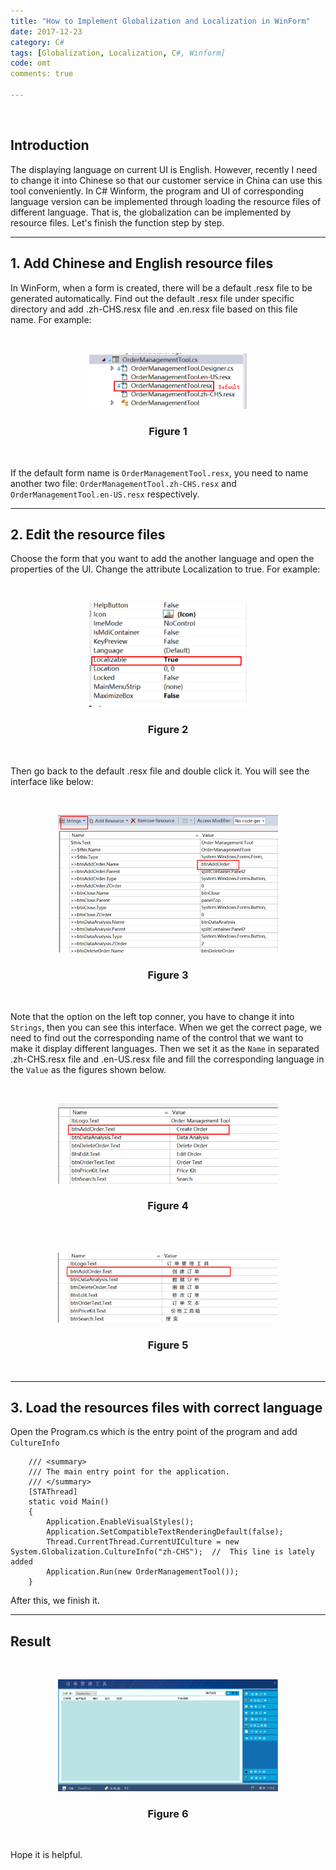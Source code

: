 ```yaml
---
title: "How to Implement Globalization and Localization in WinForm"
date: 2017-12-23
category: C#
tags: [Globalization, Localization, C#, Winform]
code: omt
comments: true

---
```


<br/>


## Introduction

The displaying language on current UI is English. However, recently I need to change it into Chinese so that our customer service in China can use this tool conveniently. In C# Winform, the program and UI of corresponding language version can be implemented through loading the resource files of different language. That is, the globalization can be implemented by resource files. Let's finish the function step by step.    

***
  
## 1. Add Chinese and English resource files

In WinForm, when a form is created, there will be a default .resx file to be generated automatically. Find out the default .resx file under specific directory and add .zh-CHS.resx file and .en.resx file based on this file name. For example:  



  
<br/>
<p align="center">
<img src="/images/postproject/omt20171223001.png" alt="file format" width="50%"  /><br/>
<center><h3><b>Figure 1</b></h3></center>
</p>
<br/>

If the default form name is `OrderManagementTool.resx`, you need to name another two file: `OrderManagementTool.zh-CHS.resx` and `OrderManagementTool.en-US.resx` respectively.  

***

## 2. Edit the resource files

Choose the form that you want to add the another language and open the properties of the UI. Change the attribute Localization to true. For example:  



  
<br/>
<p align="center">
<img src="/images/postproject/omt20171223002.png" alt="file format" width="50%"  /><br/>
<center><h3><b>Figure 2</b></h3></center>
</p>
<br/>

Then go back to the default .resx file and double click it. You will see the interface like below:  

  
<br/>
<p align="center">
<img src="/images/postproject/omt20171223003.png" alt="file format" width="70%"  /><br/>
<center><h3><b>Figure 3</b></h3></center>
</p>
<br/>

Note that the option on the left top conner, you have to change it into `Strings`, then you can see this interface. When we get the correct page, we need to find out the corresponding name of the control that we want to make it display different languages. Then we set it as the `Name` in separated .zh-CHS.resx file and .en-US.resx file and fill the corresponding language in the `Value` as the figures shown below.  
 
<br/>
<p align="center">
<img src="/images/postproject/omt20171223004.png" alt="file format" width="70%"  /><br/>
<center><h3><b>Figure 4</b></h3></center>
</p>
<br/>

<br/>
<p align="center">
<img src="/images/postproject/omt20171223005.png" alt="file format" width="70%"  /><br/>
<center><h3><b>Figure 5</b></h3></center>
</p>
<br/>

***

## 3. Load the resources files with correct language  

Open the Program.cs which is the entry point of the program and add `CultureInfo` 
 
        /// <summary>
        /// The main entry point for the application.
        /// </summary>
        [STAThread]
        static void Main()
        {
            Application.EnableVisualStyles();
            Application.SetCompatibleTextRenderingDefault(false);
            Thread.CurrentThread.CurrentUICulture = new System.Globalization.CultureInfo("zh-CHS");  //  This line is lately added
            Application.Run(new OrderManagementTool());
        }

After this, we finish it.  


*** 

## Result 

<br/>
<p align="center">
<img src="/images/postproject/omt20171223006.png" alt="file format" width="70%"  /><br/>
<center><h3><b>Figure 6</b></h3></center>
</p>
<br/>


Hope it is helpful.  
